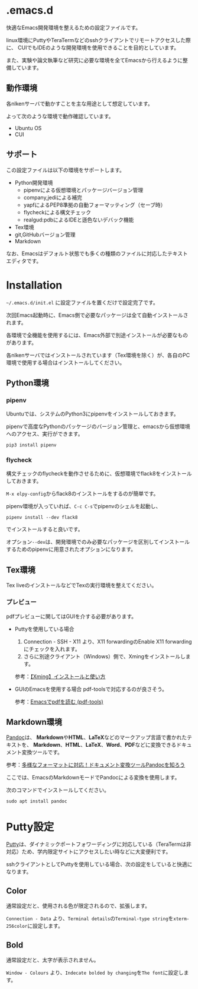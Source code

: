 # .emacs.d
快適なEmacs開発環境を整えるための設定ファイルです。

linux環境にPuttyやTeraTermなどのsshクライアントでリモートアクセスした際に、
CUIでもIDEのような開発環境を使用できることを目的としています。

また、実験や論文執筆など研究に必要な環境を全てEmacsから行えるように整備しています。

## 動作環境

各nlkenサーバで動かすことを主な用途として想定しています。

よって次のような環境で動作確認しています。

* Ubuntu OS
* CUI

## サポート

この設定ファイルは以下の環境をサポートします。

* Python開発環境
  * pipenvによる仮想環境とパッケージバージョン管理
  * company,jediによる補完
  * yapfによるPEP8準拠の自動フォーマッティング（セーブ時）
  * flycheckによる構文チェック
  * realgud:pdbによるIDEと遜色ないデバック機能
* Tex環境
* git,GitHubバージョン管理
* Markdown

なお、Emacsはデフォルト状態でも多くの種類のファイルに対応したテキストエディタです。

# Installation

`~/.emacs.d/init.el`
に設定ファイルを置くだけで設定完了です。

次回Emacs起動時に、Emacs側で必要なパッケージは全て自動インストールされます。


各環境で全機能を使用するには、Emacs外部で別途インストールが必要なものがあります。

各nlkenサーバではインストールされています（Tex環境を除く）が、各自のPC環境で使用する場合はインストールしてください。

## Python環境
### pipenv
Ubuntuでは、システムのPython3にpipenvをインストールしておきます。

pipenvで高度なPythonのパッケージのバージョン管理と、emacsから仮想環境へのアクセス、実行ができます。

`
pip3 install pipenv
`

### flycheck

構文チェックのflycheckを動作させるために、仮想環境でflack8をインストールしておきます。

`M-x elpy-config`からflack8のインストールをするのが簡単です。

pipenv環境が入っていれば、`C-c C-s`でpipenvのシェルを起動し、

`
pipenv install --dev flack8
`

でインストールすると良いです。

オプション`--dev`は、開発環境でのみ必要なパッケージを区別してインストールするためのpipenvに用意されたオプションになります。

## Tex環境
Tex liveのインストールなどでTexの実行環境を整えてください。

### プレビュー
pdfプレビューに関してはGUIを介する必要があります。

* Puttyを使用している場合

	1. Connection - SSH - X11 より、X11 forwardingのEnable X11 forwardingにチェックを入れます。
	1. さらに別途クライアント（Windows）側で、Xmingをインストールします。

	参考：[【Xming】インストールと使い方](https://www.teamxeppet.com/xming1/)

* GUIのEmacsを使用する場合
	pdf-toolsで対応するのが良さそう。

	参考：[Emacsでpdfを読む (pdf-tools)](https://taipapamotohus.com/post/pdf-tools/)

## Markdown環境

[Pandoc](https://pandoc-doc-ja.readthedocs.io/ja/latest/users-guide.html)は、
**Markdown**や**HTML**、**LaTeX**などのマークアップ言語で書かれたテキストを、
**Markdown**、**HTML**、**LaTeX**、**Word**、**PDF**などに変換できるドキュメント変換ツールです。

参考：[多様なフォーマットに対応！ドキュメント変換ツールPandocを知ろう](https://qiita.com/sky_y/items/80bcd0f353ef5b8980ee)

ここでは、EmacsのMarkdownモードでPandocによる変換を使用します。

次のコマンドでインストールしてください。

`
sudo apt install pandoc
`

# Putty設定
[Putty](https://www.chiark.greenend.org.uk/~sgtatham/putty/latest.html)は、ダイナミックポートフォワーディングに対応している（TeraTermは非対応）ため、学内限定サイトにアクセスしたい時などに大変便利です。

sshクライアントとしてPuttyを使用している場合、次の設定をしていると快適になります。

## Color
通常設定だと、使用される色が限定されるので、拡張します。

`Connection - Data` より、`Terminal details`の`Terminal-type string`を`xterm-256color`に設定します。

## Bold
通常設定だと、太字が表示されません。

`Window - Colours` より、`Indecate bolded by changing`を`The font`に設定します。
